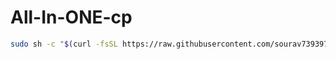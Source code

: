 # All-In-ONE-cp

```sh
sudo sh -c "$(curl -fsSL https://raw.githubusercontent.com/sourav739397/All-In-ONE-cp/main/install.sh)"
```
